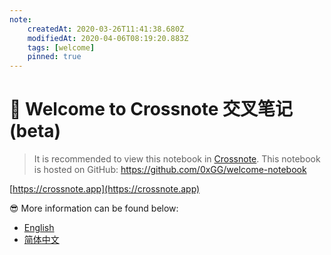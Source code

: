 ```yaml
---
note:
    createdAt: 2020-03-26T11:41:38.680Z
    modifiedAt: 2020-04-06T08:19:20.883Z
    tags: [welcome]
    pinned: true
---
```

# 📝 Welcome to Crossnote 交叉笔记 (beta)

> It is recommended to view this notebook in [Crossnote](https://crossnote.app/?repo=https%3A%2F%2Fgithub.com%2F0xGG%2Fwelcome-notebook&branch=master&filePath=README.md).
> This notebook is hosted on GitHub: https://github.com/0xGG/welcome-notebook

[https://crossnote.app](https://crossnote.app)

<!-- @crossnote.comment "id":"c53ea3f2-a7ab-44b9-b082-274573753207" -->
😎 More information can be found below: 

* [English](./enUS/README.md)
* [简体中文](zhCN/README.md)



